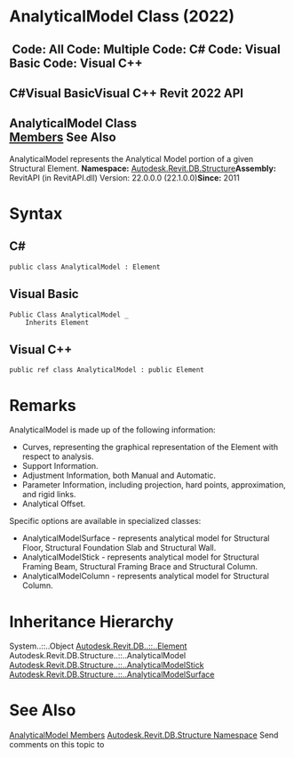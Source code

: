 # AnalyticalModel Class (2022)

﻿
 Code: All Code: Multiple Code: C# Code: Visual Basic Code: Visual C++   
---  
C#Visual BasicVisual C++
Revit 2022 API  
---  
AnalyticalModel Class  
[Members](d88466cb-025c-243f-1ebd-e65a6aa86948.md "AnalyticalModel Members") See Also  
---  
AnalyticalModel represents the Analytical Model portion of a given Structural Element. 
**Namespace:** [Autodesk.Revit.DB.Structure](d586b341-f687-9d90-e96d-255806b7d4fc.md "Autodesk.Revit.DB.Structure Namespace")**Assembly:** RevitAPI (in RevitAPI.dll) Version: 22.0.0.0 (22.1.0.0)**Since:** 2011 
# Syntax
C#  
---  
```text
public class AnalyticalModel : Element
```
  
Visual Basic  
---  
```text
Public Class AnalyticalModel _
	Inherits Element
```
  
Visual C++  
---  
```text
public ref class AnalyticalModel : public Element
```
  
# Remarks
AnalyticalModel is made up of the following information: 
  * Curves, representing the graphical representation of the Element with respect to analysis.
  * Support Information.
  * Adjustment Information, both Manual and Automatic.
  * Parameter Information, including projection, hard points, approximation, and rigid links.
  * Analytical Offset.

Specific options are available in specialized classes: 
  * AnalyticalModelSurface - represents analytical model for Structural Floor, Structural Foundation Slab and Structural Wall.
  * AnalyticalModelStick - represents analytical model for Structural Framing Beam, Structural Framing Brace and Structural Column.
  * AnalyticalModelColumn - represents analytical model for Structural Column.

# Inheritance Hierarchy
System..::..Object [Autodesk.Revit.DB..::..Element](eb16114f-69ea-f4de-0d0d-f7388b105a16.md "Element Class") Autodesk.Revit.DB.Structure..::..AnalyticalModel [Autodesk.Revit.DB.Structure..::..AnalyticalModelStick](f9554dde-c9c3-dbb5-d603-0b922bc51fd9.md "AnalyticalModelStick Class") [Autodesk.Revit.DB.Structure..::..AnalyticalModelSurface](8c656a67-d41d-c5e5-f75a-554173dfcdd9.md "AnalyticalModelSurface Class")
# See Also
[AnalyticalModel Members](d88466cb-025c-243f-1ebd-e65a6aa86948.md "AnalyticalModel Members")
[Autodesk.Revit.DB.Structure Namespace](d586b341-f687-9d90-e96d-255806b7d4fc.md "Autodesk.Revit.DB.Structure Namespace")
Send comments on this topic to 